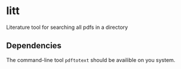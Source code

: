# litt
Literature tool for searching all pdfs in a directory

## Dependencies 
The command-line tool `pdftotext` should be availible on you system.
